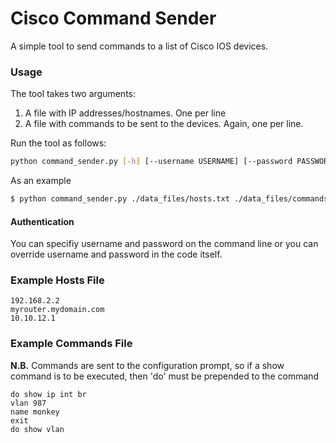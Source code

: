 # Cisco Command Sender
A simple tool to send commands to a list of Cisco IOS devices.

### Usage
The tool takes two arguments:
1. A file with IP addresses/hostnames. One per line
2. A file with commands to be sent to the devices. Again, one per line.

Run the tool as follows:
```bash
python command_sender.py [-h] [--username USERNAME] [--password PASSWORD] hosts_file cmd_file
```
As an example
```bash
$ python command_sender.py ./data_files/hosts.txt ./data_files/commands.txt
```
#### Authentication
You can specifiy username and password on the command line or you can override username and password in the code itself.

### Example Hosts File
```text
192.168.2.2
myrouter.mydomain.com
10.10.12.1
```
### Example Commands File
**N.B.** Commands are sent to the configuration prompt, so if a show command is to be executed, then 'do' must be prepended to the command
```text
do show ip int br
vlan 987
name monkey
exit
do show vlan
```